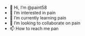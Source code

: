 - 👋 Hi, I’m @paint58
- 👀 I’m interested in pain
- 🌱 I’m currently learning pain
- 💞️ I’m looking to collaborate on pain
- 📫 How to reach me pan

<!---
paint58/paint58 is a ✨ special ✨ repository because its `README.md` (this file) appears on your GitHub profile.
You can click the Preview link to take a look at your changes.
--->
